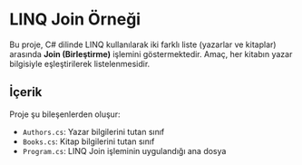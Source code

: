 # LINQ Join Örneği

Bu proje, C# dilinde LINQ kullanılarak iki farklı liste (yazarlar ve kitaplar) arasında **Join (Birleştirme)** işlemini göstermektedir. Amaç, her kitabın yazar bilgisiyle eşleştirilerek listelenmesidir.

## İçerik

Proje şu bileşenlerden oluşur:

- `Authors.cs`: Yazar bilgilerini tutan sınıf
- `Books.cs`: Kitap bilgilerini tutan sınıf
- `Program.cs`: LINQ Join işleminin uygulandığı ana dosya
